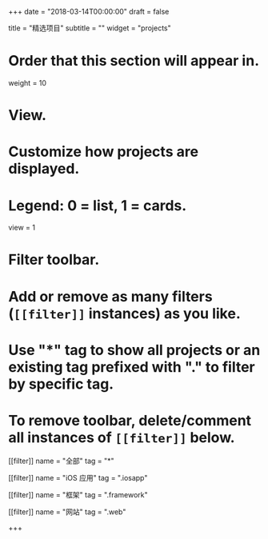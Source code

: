 +++
date = "2018-03-14T00:00:00"
draft = false

title = "精选项目"
subtitle = ""
widget = "projects"

# Order that this section will appear in.
weight = 10

# View.
# Customize how projects are displayed.
# Legend: 0 = list, 1 = cards.
view = 1

# Filter toolbar.
# Add or remove as many filters (`[[filter]]` instances) as you like.
# Use "*" tag to show all projects or an existing tag prefixed with "." to filter by specific tag.
# To remove toolbar, delete/comment all instances of `[[filter]]` below.
[[filter]]
  name = "全部"
  tag = "*"
  
[[filter]]
  name = "iOS 应用"
  tag = ".iosapp"

[[filter]]
  name = "框架"
  tag = ".framework"

[[filter]]
  name = "网站"
  tag = ".web"

+++

